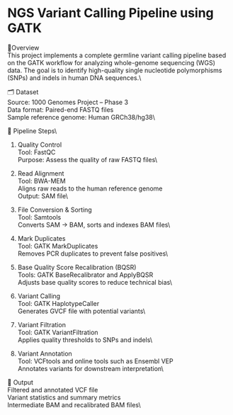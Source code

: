 # NGS Variant Calling Pipeline using GATK
📌Overview\
This project implements a complete germline variant calling pipeline based on the GATK  workflow for analyzing whole-genome sequencing (WGS) data. The goal is to identify high-quality single nucleotide polymorphisms (SNPs) and indels in human DNA sequences.\

🗂️ Dataset\
Source: 1000 Genomes Project – Phase 3\
Data format: Paired-end FASTQ files\
Sample reference genome: Human GRCh38/hg38\

🧪 Pipeline Steps\
1. Quality Control\
Tool: FastQC\
Purpose: Assess the quality of raw FASTQ files\

2. Read Alignment\
Tool: BWA-MEM\
Aligns raw reads to the human reference genome\
Output: SAM file\

3. File Conversion & Sorting\
Tool: Samtools\
Converts SAM → BAM, sorts and indexes BAM files\

4. Mark Duplicates\
Tool: GATK MarkDuplicates\
Removes PCR duplicates to prevent false positives\

5. Base Quality Score Recalibration (BQSR)\
Tools: GATK BaseRecalibrator and ApplyBQSR\
Adjusts base quality scores to reduce technical bias\

6. Variant Calling\
Tool: GATK HaplotypeCaller\
Generates GVCF file with potential variants\

7. Variant Filtration\
Tool: GATK VariantFiltration\
Applies quality thresholds to SNPs and indels\

8. Variant Annotation\
Tool: VCFtools and online tools such as Ensembl VEP\
Annotates variants for downstream interpretation\

📁 Output\
Filtered and annotated VCF file\
Variant statistics and summary metrics\
Intermediate BAM and recalibrated BAM files\

